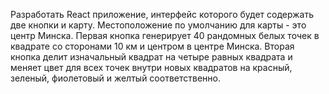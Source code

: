 Разработать React приложение, интерфейс которого будет содержать две кнопки и карту. Местоположение по умолчанию для карты - это центр Минска. Первая кнопка генерирует 40 рандомных белых точек в квадрате со сторонами 10 км и центром в центре Минска. Вторая кнопка делит изначальный квадрат на четыре равных квадрата и меняет цвет для всех точек внутри новых квадратов на красный, зеленый, фиолетовый и желтый соответственно.

